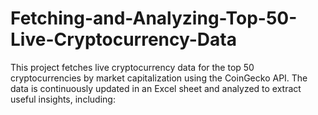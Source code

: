 # Fetching-and-Analyzing-Top-50-Live-Cryptocurrency-Data
This project fetches live cryptocurrency data for the top 50 cryptocurrencies by market capitalization using the CoinGecko API. The data is continuously updated in an Excel sheet and analyzed to extract useful insights, including:
